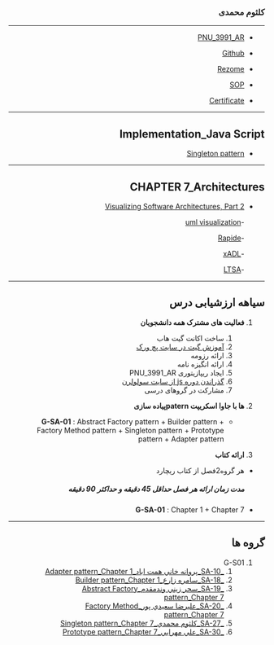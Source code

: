 

<div dir="rtl">


### کلثوم محمدی 
 
---
- [PNU_3991_AR](https://github.com/mohamadimahnaz/PNU_3991_AR)

- [Github](https://github.com/mohamadimahnaz)

- [Rezome](https://mohamadimahnaz.github.io/resome/)

- [SOP](https://mohamadimahnaz.github.io/sop/)

- [Certificate](https://www.sololearn.com/Certificate/JavaScript/jpg/)
-------------------
## Implementation_Java Script

- [Singleton pattern](https://github.com/mohamadimahnaz/PNU_3991_AR/tree/main/SoftwareArchitecture/)

--------------

## CHAPTER 7_Architectures

- [Visualizing Software Architectures, Part 2]()

   -[uml visualization](https://github.com/mohamadimahnaz/PNU_3991_AR/blob/main/SoftwareArchitecture/uml%20visualization.rar)
   
   -[Rapide](https://github.com/mohamadimahnaz/PNU_3991_AR/blob/main/SoftwareArchitecture/Rapide.rar)
   
   -[xADL](https://github.com/mohamadimahnaz/PNU_3991_AR/blob/main/SoftwareArchitecture/xADL.rar)
   
   -[LTSA](https://github.com/mohamadimahnaz/PNU_3991_AR/blob/main/SoftwareArchitecture/LTSA.rar)
---------------------------
## سیاهه ارزشیابی درس
1. **فعالیت های مشترک همه دانشجویان**
    1. ساخت اکانت گیت هاب
    2. [آموزش گیت در سایت پچ ورک](http://jlord.us/patchwork/)
    3. ارائه رزومه
    4. ارائه انگیزه نامه
    5. ایجاد ریپازیتوری PNU_3991_AR
    6. [گذراندن دوره js از سایت سولولرن](http://Sololearn.com)
    7. مشارکت در گروهای درسی

2. **ها با جاوا اسکریپت paternپیاده سازی** 

    - **G-SA-01** : Abstract Factory pattern + Builder pattern + Factory Method pattern + Singleton pattern + Prototype pattern + Adapter pattern

3.  **ارائه کتاب**
   - هر گروه2فصل از کتاب ریچارد
     
        ##### **مدت زمان ارائه هر فصل حداقل 45 دقیقه و حداکثر 90 دقیقه**

   - **G-SA-01** : Chapter 1 + Chapter 7
----------------
## گروه ها

1. G-S01
     1. [_SA-10_پروانه خاني همت اباد_Adapter pattern_Chapter 1](https://github.com/AliRazavi-edu/PNU_3991/tree/master/_MSc/SoftwareArchitecture/1115280_01/10_%D9%BE%D8%B1%D9%88%D8%A7%D9%86%D9%87%20%D8%AE%D8%A7%D9%86%D9%8A%20%D9%87%D9%85%D8%AA%20%D8%A7%D8%A8%D8%A7%D8%AF)   
    1. [_SA-18_سامره زارع_Builder pattern_Chapter 1](https://github.com/AliRazavi-edu/PNU_3991/tree/master/_MSc/SoftwareArchitecture/1115280_01/18_%D8%B3%D8%A7%D9%85%D8%B1%D9%87%20%D8%B2%D8%A7%D8%B1%D8%B9) 
    1. [_SA-19_سحر زيني وندمقدم_Abstract Factory pattern_Chapter 7](https://github.com/AliRazavi-edu/PNU_3991/tree/master/_MSc/SoftwareArchitecture/1115280_01/19_%D8%B3%D8%AD%D8%B1%20%D8%B2%D9%8A%D9%86%D9%8A%20%D9%88%D9%86%D8%AF%D9%85%D9%82%D8%AF%D9%85)       
    1. [_SA-20_عليرضا سعيدي پور_Factory Method pattern_Chapter 7](https://github.com/AliRazavi-edu/PNU_3991/tree/master/_MSc/SoftwareArchitecture/1115280_01/20_%D8%B9%D9%84%D9%8A%D8%B1%D8%B6%D8%A7%20%D8%B3%D8%B9%D9%8A%D8%AF%D9%8A%20%D9%BE%D9%88%D8%B1)    
    1. [_SA-27_كلثوم محمدي_Singleton pattern_Chapter 7](https://github.com/AliRazavi-edu/PNU_3991/tree/master/_MSc/SoftwareArchitecture/1115280_01/27_%D9%83%D9%84%D8%AB%D9%88%D9%85%20%D9%85%D8%AD%D9%85%D8%AF%D9%8A) 
    1. [_SA-30_علي مهرايي_Prototype pattern_Chapter 7](https://github.com/AliRazavi-edu/PNU_3991/tree/master/_MSc/SoftwareArchitecture/1115280_01/30_%D8%B9%D9%84%D9%8A%20%D9%85%D9%87%D8%B1%D8%A7%D9%8A%D9%8A) 
       
     
           

</div>
